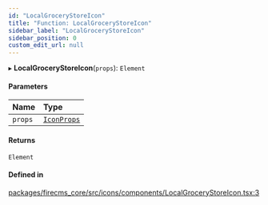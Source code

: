 ```yaml
---
id: "LocalGroceryStoreIcon"
title: "Function: LocalGroceryStoreIcon"
sidebar_label: "LocalGroceryStoreIcon"
sidebar_position: 0
custom_edit_url: null
---
```


▸ **LocalGroceryStoreIcon**(`props`): `Element`

#### Parameters

| Name | Type |
| :------ | :------ |
| `props` | [`IconProps`](../types/IconProps.md) |

#### Returns

`Element`

#### Defined in

[packages/firecms_core/src/icons/components/LocalGroceryStoreIcon.tsx:3](https://github.com/FireCMSco/firecms/blob/d45f3739/packages/firecms_core/src/icons/components/LocalGroceryStoreIcon.tsx#L3)
